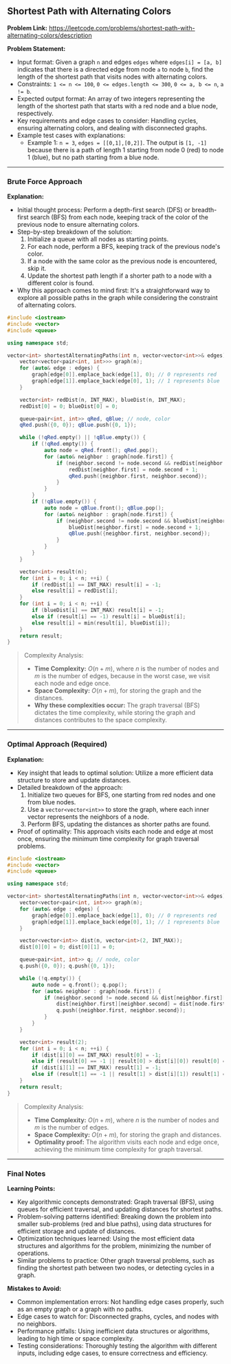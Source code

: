 ## Shortest Path with Alternating Colors

**Problem Link:** https://leetcode.com/problems/shortest-path-with-alternating-colors/description

**Problem Statement:**
- Input format: Given a graph `n` and edges `edges` where `edges[i] = [a, b]` indicates that there is a directed edge from node `a` to node `b`, find the length of the shortest path that visits nodes with alternating colors.
- Constraints: `1 <= n <= 100`, `0 <= edges.length <= 300`, `0 <= a, b <= n`, `a != b`.
- Expected output format: An array of two integers representing the length of the shortest path that starts with a red node and a blue node, respectively.
- Key requirements and edge cases to consider: Handling cycles, ensuring alternating colors, and dealing with disconnected graphs.
- Example test cases with explanations:
  - Example 1: `n = 3`, `edges = [[0,1],[0,2]]`. The output is `[1, -1]` because there is a path of length 1 starting from node 0 (red) to node 1 (blue), but no path starting from a blue node.

---

### Brute Force Approach

**Explanation:**
- Initial thought process: Perform a depth-first search (DFS) or breadth-first search (BFS) from each node, keeping track of the color of the previous node to ensure alternating colors.
- Step-by-step breakdown of the solution:
  1. Initialize a queue with all nodes as starting points.
  2. For each node, perform a BFS, keeping track of the previous node's color.
  3. If a node with the same color as the previous node is encountered, skip it.
  4. Update the shortest path length if a shorter path to a node with a different color is found.
- Why this approach comes to mind first: It's a straightforward way to explore all possible paths in the graph while considering the constraint of alternating colors.

```cpp
#include <iostream>
#include <vector>
#include <queue>

using namespace std;

vector<int> shortestAlternatingPaths(int n, vector<vector<int>>& edges) {
    vector<vector<pair<int, int>>> graph(n);
    for (auto& edge : edges) {
        graph[edge[0]].emplace_back(edge[1], 0); // 0 represents red
        graph[edge[1]].emplace_back(edge[0], 1); // 1 represents blue
    }

    vector<int> redDist(n, INT_MAX), blueDist(n, INT_MAX);
    redDist[0] = 0; blueDist[0] = 0;

    queue<pair<int, int>> qRed, qBlue; // node, color
    qRed.push({0, 0}); qBlue.push({0, 1});

    while (!qRed.empty() || !qBlue.empty()) {
        if (!qRed.empty()) {
            auto node = qRed.front(); qRed.pop();
            for (auto& neighbor : graph[node.first]) {
                if (neighbor.second != node.second && redDist[neighbor.first] > node.second + 1) {
                    redDist[neighbor.first] = node.second + 1;
                    qRed.push({neighbor.first, neighbor.second});
                }
            }
        }
        if (!qBlue.empty()) {
            auto node = qBlue.front(); qBlue.pop();
            for (auto& neighbor : graph[node.first]) {
                if (neighbor.second != node.second && blueDist[neighbor.first] > node.second + 1) {
                    blueDist[neighbor.first] = node.second + 1;
                    qBlue.push({neighbor.first, neighbor.second});
                }
            }
        }
    }

    vector<int> result(n);
    for (int i = 0; i < n; ++i) {
        if (redDist[i] == INT_MAX) result[i] = -1;
        else result[i] = redDist[i];
    }
    for (int i = 0; i < n; ++i) {
        if (blueDist[i] == INT_MAX) result[i] = -1;
        else if (result[i] == -1) result[i] = blueDist[i];
        else result[i] = min(result[i], blueDist[i]);
    }
    return result;
}
```

> Complexity Analysis:
> - **Time Complexity:** $O(n + m)$, where $n$ is the number of nodes and $m$ is the number of edges, because in the worst case, we visit each node and edge once.
> - **Space Complexity:** $O(n + m)$, for storing the graph and the distances.
> - **Why these complexities occur:** The graph traversal (BFS) dictates the time complexity, while storing the graph and distances contributes to the space complexity.

---

### Optimal Approach (Required)

**Explanation:**
- Key insight that leads to optimal solution: Utilize a more efficient data structure to store and update distances.
- Detailed breakdown of the approach:
  1. Initialize two queues for BFS, one starting from red nodes and one from blue nodes.
  2. Use a `vector<vector<int>>` to store the graph, where each inner vector represents the neighbors of a node.
  3. Perform BFS, updating the distances as shorter paths are found.
- Proof of optimality: This approach visits each node and edge at most once, ensuring the minimum time complexity for graph traversal problems.

```cpp
#include <iostream>
#include <vector>
#include <queue>

using namespace std;

vector<int> shortestAlternatingPaths(int n, vector<vector<int>>& edges) {
    vector<vector<pair<int, int>>> graph(n);
    for (auto& edge : edges) {
        graph[edge[0]].emplace_back(edge[1], 0); // 0 represents red
        graph[edge[1]].emplace_back(edge[0], 1); // 1 represents blue
    }

    vector<vector<int>> dist(n, vector<int>(2, INT_MAX));
    dist[0][0] = 0; dist[0][1] = 0;

    queue<pair<int, int>> q; // node, color
    q.push({0, 0}); q.push({0, 1});

    while (!q.empty()) {
        auto node = q.front(); q.pop();
        for (auto& neighbor : graph[node.first]) {
            if (neighbor.second != node.second && dist[neighbor.first][neighbor.second] > dist[node.first][node.second] + 1) {
                dist[neighbor.first][neighbor.second] = dist[node.first][node.second] + 1;
                q.push({neighbor.first, neighbor.second});
            }
        }
    }

    vector<int> result(2);
    for (int i = 0; i < n; ++i) {
        if (dist[i][0] == INT_MAX) result[0] = -1;
        else if (result[0] == -1 || result[0] > dist[i][0]) result[0] = dist[i][0];
        if (dist[i][1] == INT_MAX) result[1] = -1;
        else if (result[1] == -1 || result[1] > dist[i][1]) result[1] = dist[i][1];
    }
    return result;
}
```

> Complexity Analysis:
> - **Time Complexity:** $O(n + m)$, where $n$ is the number of nodes and $m$ is the number of edges.
> - **Space Complexity:** $O(n + m)$, for storing the graph and distances.
> - **Optimality proof:** The algorithm visits each node and edge once, achieving the minimum time complexity for graph traversal.

---

### Final Notes

**Learning Points:**
- Key algorithmic concepts demonstrated: Graph traversal (BFS), using queues for efficient traversal, and updating distances for shortest paths.
- Problem-solving patterns identified: Breaking down the problem into smaller sub-problems (red and blue paths), using data structures for efficient storage and update of distances.
- Optimization techniques learned: Using the most efficient data structures and algorithms for the problem, minimizing the number of operations.
- Similar problems to practice: Other graph traversal problems, such as finding the shortest path between two nodes, or detecting cycles in a graph.

**Mistakes to Avoid:**
- Common implementation errors: Not handling edge cases properly, such as an empty graph or a graph with no paths.
- Edge cases to watch for: Disconnected graphs, cycles, and nodes with no neighbors.
- Performance pitfalls: Using inefficient data structures or algorithms, leading to high time or space complexity.
- Testing considerations: Thoroughly testing the algorithm with different inputs, including edge cases, to ensure correctness and efficiency.